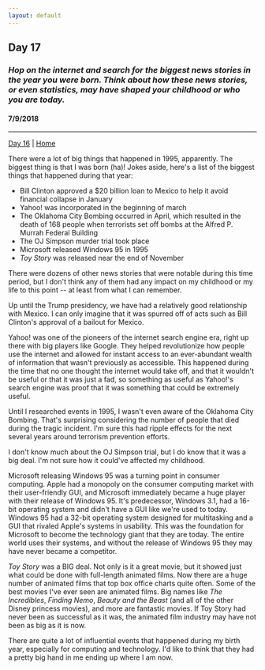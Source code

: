 ```yaml
---
layout: default
---
```


## Day 17
### *Hop on the internet and search for the biggest news stories in the year you were born. Think about how these news stories, or even statistics, may have shaped your childhood or who you are today.*
#### 7/9/2018



---
[Day 16](./day-16) | [Home](./)

There were a lot of big things that happened in 1995, apparently. The biggest thing is that I was born (ha)! Jokes aside, here's a list of the biggest things that happened during that year:

 - Bill Clinton approved a $20 billion loan to Mexico to help it avoid financial collapse in January
 - Yahoo! was incorporated in the beginning of march
 - The Oklahoma City Bombing occurred in April, which resulted in the death of 168 people when terrorists set off bombs at the Alfred P. Murrah Federal Building
 - The OJ Simpson murder trial took place
 - Microsoft released Windows 95 in 1995
 - *Toy Story* was released near the end of November

There were dozens of other news stories that were notable during this time period, but I don't think any of them had any impact on my childhood or my life to this point -- at least from what I can remember.

Up until the Trump presidency, we have had a relatively good relationship with Mexico. I can only imagine that it was spurred off of acts such as Bill Clinton's approval of a bailout for Mexico.

Yahoo! was one of the pioneers of the internet search engine era, right up there with big players like Google. They helped revolutionize how people use the internet and allowed for instant access to an ever-abundant wealth of information that wasn't previously as accessible. This happened during the time that no one thought the internet would take off, and that it wouldn't be useful or that it was just a fad, so something as useful as Yahoo!'s search engine was proof that it was something that could be extremely useful.

Until I researched events in 1995, I wasn't even aware of the Oklahoma City Bombing. That's surprising considering the number of people that died during the tragic incident. I'm sure this had ripple effects for the next several years around terrorism prevention efforts.

I don't know much about the OJ Simpson trial, but I do know that it was a big deal. I'm not sure how it could've affected my childhood.

Microsoft releasing Windows 95 was a turning point in consumer computing. Apple had a monopoly on the consumer computing market with their user-friendly GUI, and Microsoft immediately became a huge player with their release of Windows 95. It's predecessor, Windows 3.1, had a 16-bit operating system and didn't have a GUI like we're used to today. Windows 95 had a 32-bit operating system designed for multitasking and a GUI that rivaled Apple's systems in usability. This was the foundation for Microsoft to become the technology giant that they are today. The entire world uses their systems, and without the release of Windows 95 they may have never became a competitor.

*Toy Story* was a BIG deal. Not only is it a great movie, but it showed just what could be done with full-length animated films. Now there are a huge number of animated films that top box office charts quite often. Some of the best movies I've ever seen are animated films. Big names like *The Incredibles*, *Finding Nemo*, *Beauty and the Beast* (and all of the other Disney princess movies), and more are fantastic movies. If Toy Story had never been as successful as it was, the animated film industry may have not been as big as it is now.

There are quite a lot of influential events that happened during my birth year, especially for computing and technology. I'd like to think that they had a pretty big hand in me ending up where I am now.
